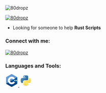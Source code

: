 <p align="left"> <img src="https://komarev.com/ghpvc/?username=80dropz&label=Profile%20views&color=0e75b6&style=flat" alt="80dropz" /> </p>

<p align="left"> <a href="https://twitter.com/80dropz" target="blank"><img src="https://img.shields.io/twitter/follow/80dropz?logo=twitter&style=for-the-badge" alt="80dropz" /></a> </p>

- Looking for someone to help **Rust Scripts**

<h3 align="left">Connect with me:</h3>
<p align="left">
<a href="https://twitter.com/80dropz" target="blank"><img align="center" src="https://raw.githubusercontent.com/rahuldkjain/github-profile-readme-generator/master/src/images/icons/Social/twitter.svg" alt="80dropz" height="30" width="40" /></a>
</p>

<h3 align="left">Languages and Tools:</h3>
<p align="left"> <a href="https://www.w3schools.com/cpp/" target="_blank" rel="noreferrer"> <img src="https://raw.githubusercontent.com/devicons/devicon/master/icons/cplusplus/cplusplus-original.svg" alt="cplusplus" width="40" height="40"/> </a> <a href="https://www.python.org" target="_blank" rel="noreferrer"> <img src="https://raw.githubusercontent.com/devicons/devicon/master/icons/python/python-original.svg" alt="python" width="40" height="40"/> </a> </p>
